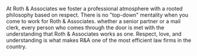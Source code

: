 At Roth & Associates we foster a professional atmosphere with a rooted philosophy based on respect.  There is no "top-down" mentality when you come to work for Roth &amp; Associates.  whether a senior partner or a mail clerk, every person who comes through the door is met with the understanding that Roth &amp; Associates works as one.  Respect, love, and understanding is what makes R&A one of the most efficient law firms in the country.